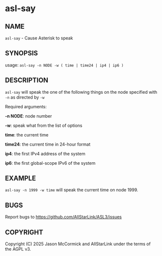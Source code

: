 # asl-say

## NAME
`asl-say` - Cause Asterisk to speak

## SYNOPSIS
usage: `asl-say -n NODE -w ( time | time24 | ip4 | ip6 )`

## DESCRIPTION
`asl-say` will speak the one of the following things on the node specified with `-n` as directed by `-w`

Required arguments:

**-n NODE**: node number

**-w**: speak what from the list of options

**time**: the current time

**time24**: the current time in 24-hour format

**ip4**: the first IPv4 address of the system

**ip6**: the first global-scope IPv6 of the system

## EXAMPLE
`asl-say -n 1999 -w time` will speak the current time on node 1999.

## BUGS
Report bugs to https://github.com/AllStarLink/ASL3/issues

## COPYRIGHT
Copyright (C) 2025 Jason McCormick and AllStarLink under the terms of the AGPL v3.